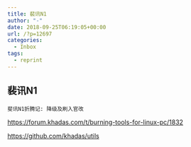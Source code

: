 ```yaml
---
title: 裴讯N1
author: "-"
date: 2018-09-25T06:19:05+00:00
url: /?p=12697
categories:
  - Inbox
tags:
  - reprint
---
```

## 裴讯N1

    斐讯N1折腾记: 降级及刷入官改
  
<https://forum.khadas.com/t/burning-tools-for-linux-pc/1832>
  
<https://github.com/khadas/utils>
